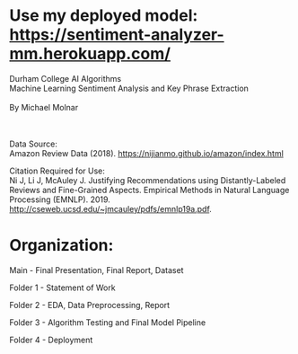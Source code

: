# Use my deployed model: https://sentiment-analyzer-mm.herokuapp.com/


Durham College AI Algorithms<br/>
Machine Learning Sentiment Analysis and Key Phrase Extraction<br/><br/>
By Michael Molnar<br/><br/><br/>

Data Source:<br/>
Amazon Review Data (2018).  https://nijianmo.github.io/amazon/index.html


Citation Required for Use:<br/>
Ni J, Li J, McAuley J.  Justifying Recommendations using Distantly-Labeled Reviews and Fine-Grained Aspects.  Empirical Methods in Natural Language Processing (EMNLP).  2019. http://cseweb.ucsd.edu/~jmcauley/pdfs/emnlp19a.pdf.  

# Organization:

Main - Final Presentation, Final Report, Dataset

Folder 1 - Statement of Work

Folder 2 - EDA, Data Preprocessing, Report

Folder 3 - Algorithm Testing and Final Model Pipeline

Folder 4 - Deployment 

